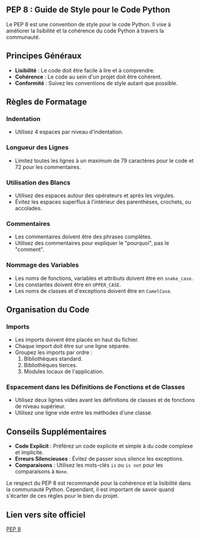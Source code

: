 ## PEP 8 : Guide de Style pour le Code Python

Le PEP 8 est une convention de style pour le code Python. Il vise à améliorer la lisibilité et la cohérence du code Python à travers la communauté.

## Principes Généraux

- **Lisibilité** : Le code doit être facile à lire et à comprendre.
- **Cohérence** : Le code au sein d'un projet doit être cohérent.
- **Conformité** : Suivez les conventions de style autant que possible.

## Règles de Formatage

### Indentation
- Utilisez 4 espaces par niveau d'indentation.

### Longueur des Lignes
- Limitez toutes les lignes à un maximum de 79 caractères pour le code et 72 pour les commentaires.

### Utilisation des Blancs
- Utilisez des espaces autour des opérateurs et après les virgules.
- Évitez les espaces superflus à l'intérieur des parenthèses, crochets, ou accolades.

### Commentaires
- Les commentaires doivent être des phrases complètes.
- Utilisez des commentaires pour expliquer le "pourquoi", pas le "comment".

### Nommage des Variables
- Les noms de fonctions, variables et attributs doivent être en ```snake_case```.
- Les constantes doivent être en ```UPPER_CASE```.
- Les noms de classes et d'exceptions doivent être en 
```CamelCase```.

## Organisation du Code

### Imports
- Les imports doivent être placés en haut du fichier.
- Chaque import doit être sur une ligne séparée.
- Groupez les imports par ordre :
  1. Bibliothèques standard.
  2. Bibliothèques tierces.
  3. Modules locaux de l'application.

### Espacement dans les Définitions de Fonctions et de Classes
- Utilisez deux lignes vides avant les définitions de classes et de fonctions de niveau supérieur.
- Utilisez une ligne vide entre les méthodes d'une classe.

## Conseils Supplémentaires

- **Code Explicit** : Préférez un code explicite et simple à du code complexe et implicite.
- **Erreurs Silencieuses** : Évitez de passer sous silence les exceptions.
- **Comparaisons** : Utilisez les mots-clés 
```is``` ou ```is not``` pour les comparaisons à ```None```.

Le respect du PEP 8 est recommandé pour la cohérence et la lisibilité dans la communauté Python. Cependant, il est important de savoir quand s'écarter de ces règles pour le bien du projet.

## Lien vers site officiel

[PEP 8](https://peps.python.org/pep-0008/)